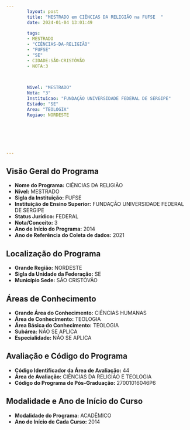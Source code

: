 ```yaml
---
        layout: post
        title: "MESTRADO em CIÊNCIAS DA RELIGIÃO na FUFSE  "
        date: 2024-01-04 13:01:49
     
        tags:
        - MESTRADO
        - "CIÊNCIAS-DA-RELIGIÃO"
        - "FUFSE"
        - "SE"
        - CIDADE:SÃO-CRISTÓVÃO
        - NOTA:3
        
       

        Nivel: "MESTRADO"
        Nota: "3"
        Instituicao: "FUNDAÇÃO UNIVERSIDADE FEDERAL DE SERGIPE"
        Estado: "SE"
        Area: "TEOLOGIA"
        Regiao: NORDESTE
        
        
        
        
        
        
---
```

## Visão Geral do Programa
- **Nome do Programa:** CIÊNCIAS DA RELIGIÃO
- **Nível:** MESTRADO
- **Sigla da Instituição:** FUFSE
- **Instituição de Ensino Superior:** FUNDAÇÃO UNIVERSIDADE FEDERAL DE SERGIPE
- **Status Jurídico:** FEDERAL
- **Nota/Conceito:** 3
- **Ano de Início do Programa:** 2014
- **Ano de Referência do Coleta de dados:** 2021

## Localização do Programa
- **Grande Região:** NORDESTE
- **Sigla da Unidade da Federação:** SE
- **Município Sede:** SÃO CRISTÓVÃO

## Áreas de Conhecimento
- **Grande Área do Conhecimento:** CIÊNCIAS HUMANAS
- **Área de Conhecimento:** TEOLOGIA
- **Área Básica do Conhecimento:** TEOLOGIA
- **Subárea:** NÃO SE APLICA
- **Especialidade:** NÃO SE APLICA

## Avaliação e Código do Programa
- **Código Identificador da Área de Avaliação:** 44
- **Área de Avaliação:** CIÊNCIAS DA RELIGIÃO E TEOLOGIA
- **Código do Programa de Pós-Graduação:** 27001016046P6


## Modalidade e Ano de Início do Curso
- **Modalidade do Programa:** ACADÊMICO
- **Ano de Início de Cada Curso:** 2014
